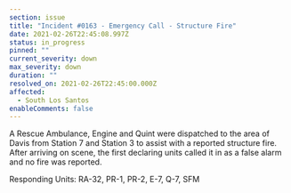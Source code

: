 ```yaml
---
section: issue
title: "Incident #0163 - Emergency Call - Structure Fire"
date: 2021-02-26T22:45:08.997Z
status: in_progress
pinned: ""
current_severity: down
max_severity: down
duration: ""
resolved_on: 2021-02-26T22:45:00.000Z
affected:
  - South Los Santos
enableComments: false
---
```

A Rescue Ambulance, Engine and Quint were dispatched to the area of Davis from Station 7 and Station 3 to assist with a reported structure fire. After arriving on scene, the first declaring units called it in as a false alarm and no fire was reported.

Responding Units: RA-32, PR-1, PR-2, E-7, Q-7, SFM